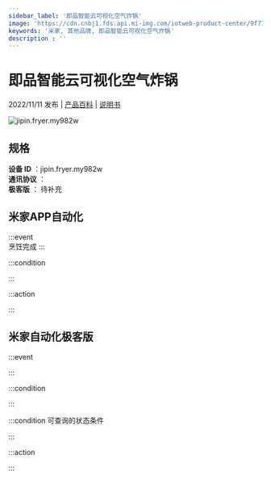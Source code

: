 ```yaml
---
sidebar_label: '即品智能云可视化空气炸锅'
image: 'https://cdn.cnbj1.fds.api.mi-img.com/iotweb-product-center/9f771b9a7a5bf7004c11da7ab95b4673_1665283995245.png?GalaxyAccessKeyId=AKVGLQWBOVIRQ3XLEW&Expires=9223372036854775807&Signature=sWlq+yocK6VOfoXoy6fC/ElB6a0='
keywords: '米家, 其他品牌, 即品智能云可视化空气炸锅'
description : ''
---
```

# 即品智能云可视化空气炸锅

2022/11/11 发布 | [产品百科](https://home.mi.com/webapp/content/baike/product/index.html?model=jipin.fryer.my982w/) | [说明书](https://home.mi.com/views/introduction.html?model=jipin.fryer.my982w&region=cn)

![jipin.fryer.my982w](https://cdn.cnbj1.fds.api.mi-img.com/iotweb-product-center/9f771b9a7a5bf7004c11da7ab95b4673_1665283995245.png?GalaxyAccessKeyId=AKVGLQWBOVIRQ3XLEW&Expires=9223372036854775807&Signature=sWlq+yocK6VOfoXoy6fC/ElB6a0=)

## 规格  
> 
**设备 ID** ：jipin.fryer.my982w  
**通讯协议** ：  
**极客版**  ： 待补充 


## 米家APP自动化  

:::event  
烹饪完成
:::

:::condition  

:::

:::action   

:::

## 米家自动化极客版  

:::event  

:::

:::condition  

:::

:::condition 可查询的状态条件  

:::

:::action  

:::

        
